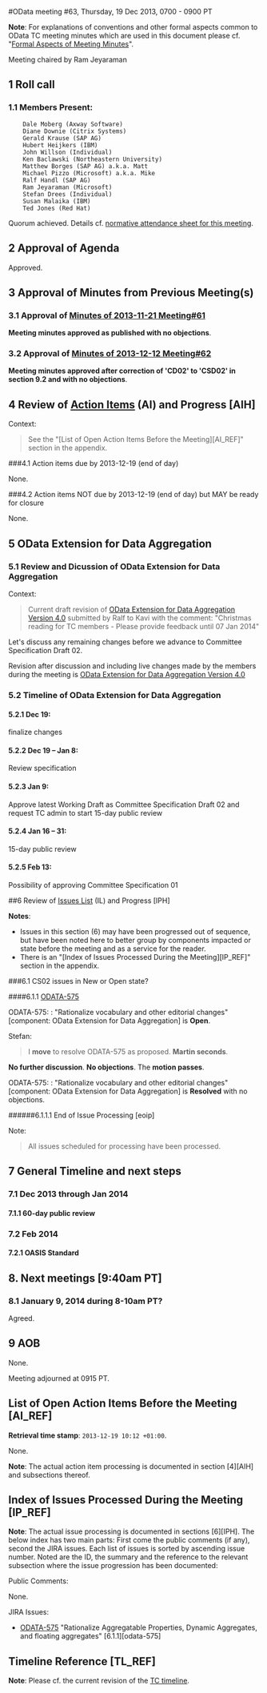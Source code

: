 #OData meeting #63, Thursday,  19 Dec 2013, 0700 - 0900 PT

**Note**: For explanations of conventions and other formal aspects common to OData TC meeting minutes which are used in this document please cf. "[Formal Aspects of Meeting Minutes](https://www.oasis-open.org/committees/download.php/48109/formal-aspects-meeting-minutes-v1.html)".

Meeting chaired by Ram Jeyaraman

## 1 Roll call

### 1.1 Members Present:

        Dale Moberg (Axway Software)
        Diane Downie (Citrix Systems)
        Gerald Krause (SAP AG)
        Hubert Heijkers (IBM)
        John Willson (Individual)
        Ken Baclawski (Northeastern University)
        Matthew Borges (SAP AG) a.k.a. Matt
        Michael Pizzo (Microsoft) a.k.a. Mike
        Ralf Handl (SAP AG)
        Ram Jeyaraman (Microsoft)
        Stefan Drees (Individual)
        Susan Malaika (IBM)
        Ted Jones (Red Hat)

Quorum achieved. Details cf. [normative attendance sheet for this meeting](https://www.oasis-open.org/apps/org/workgroup/odata/event.php?event_id=34228).

## 2 Approval of Agenda

Approved.

## 3 Approval of Minutes from Previous Meeting(s)

### 3.1 Approval of [Minutes of 2013-11-21 Meeting#61](https://www.oasis-open.org/committees/download.php/51810/odata-meeting-61_on-20131121-minutes.html)

**Meeting minutes approved as published with no objections**.

### 3.2 Approval of [Minutes of 2013-12-12 Meeting#62](https://www.oasis-open.org/committees/download.php/51814/odata-meeting-62_on-20131212-minutes.html)

**Meeting minutes approved after correction of 'CD02' to 'CSD02' in section 9.2 and with no objections**.

## 4 Review of [Action Items](https://www.oasis-open.org/apps/org/workgroup/odata/members/action_items.php) (AI) and Progress [AIH]

Context:
> See the "[List of Open Action Items Before the Meeting][AI_REF]" section in the appendix.

###4.1 Action items due by 2013-12-19 (end of day)

None.

###4.2 Action items NOT due by 2013-12-19 (end of day) but MAY be ready for closure

None.

## 5 OData Extension for Data Aggregation

### 5.1 Review and Dicussion of OData Extension for Data Aggregation

Context:
> Current draft revision of [OData Extension for Data Aggregation Version 4.0](https://www.oasis-open.org/committees/download.php/51807/odata-data-aggregation-ext-v4.0-wd02-2013-12-19.docx) submitted by Ralf to Kavi with the comment: "Christmas reading for TC members - Please provide feedback until 07 Jan 2014"

Let's discuss any remaining changes before we advance to Committee Specification Draft 02.

Revision after discussion and including live changes made by the members during the meeting is [OData Extension for Data Aggregation Version 4.0](https://www.oasis-open.org/committees/download.php/51818/odata-data-aggregation-ext-v4.0-wd02-2013-12-19.2.docx)

### 5.2 Timeline of OData Extension for Data Aggregation

#### 5.2.1 Dec 19:

finalize changes

#### 5.2.2 Dec 19 – Jan 8:

Review specification

#### 5.2.3 Jan 9:

Approve latest Working Draft as Committee Specification Draft 02 and request TC admin to start 15-day public review

#### 5.2.4 Jan 16 – 31:

15-day public review

#### 5.2.5 Feb 13:

Possibility of approving Committee Specification 01

##6 Review of [Issues List](https://tools.oasis-open.org/issues/secure/IssueNavigator.jspa?reset=true&mode=hide&pid=10103&sorter/field=issuekey&sorter/order=ASC) (IL) and Progress [IPH]

**Notes**:

* Issues in this section (6) may have been progressed out of sequence, but have been noted here to better group by components impacted or state before the meeting and as a service for the reader.
* There is an "[Index of Issues Processed During the Meeting][IP_REF]" section in the appendix.

###6.1 CS02 issues in New or Open state?

####6.1.1 [ODATA-575](https://tools.oasis-open.org/issues/browse/ODATA-575)

ODATA-575:
: "Rationalize vocabulary and other editorial changes" [component: OData Extension for Data Aggregation] is **Open**.

Stefan:
>I **move** to resolve ODATA-575 as proposed. **Martin seconds**.

**No further discussion**. **No objections**. The **motion passes**.

ODATA-575:
: "Rationalize vocabulary and other editorial changes" [component: OData Extension for Data Aggregation] is **Resolved** with no objections.

######6.1.1.1 End of Issue Processing [eoip]

Note:
>All issues scheduled for processing have been processed.


## 7 General Timeline and next steps

### 7.1 Dec 2013 through Jan 2014

#### 7.1.1 60-day public review

### 7.2 Feb 2014

#### 7.2.1 OASIS Standard

## 8. Next meetings [9:40am PT]

### 8.1 January 9, 2014 during 8-10am PT?

Agreed.

## 9 AOB

None.

Meeting adjourned at 0915 PT.


## List of Open Action Items Before the Meeting [AI_REF]

**Retrieval time stamp**: `2013-12-19 10:12 +01:00`.

None.

**Note**: The actual action item processing is documented in section [4][AIH] and subsections thereof.

## Index of Issues Processed During the Meeting [IP_REF]

**Note**: The actual issue processing is documented in sections [6][IPH]. The below index has two main parts: First come the public comments (if any), second the JIRA issues. Each list of issues is sorted by ascending issue number. Noted are the ID, the summary and the reference to the relevant subsection where the issue progression has been documented:

Public Comments:

None.

JIRA Issues:

* [ODATA-575](https://tools.oasis-open.org/issues/browse/ODATA-575) "Rationalize Aggregatable Properties, Dynamic Aggregates, and floating aggregates" [6.1.1][odata-575]

## Timeline Reference [TL_REF]

**Note**: Please cf. the current revision of the [TC timeline](https://www.oasis-open.org/committees/download.php/50823/TC%20Timeline%206.htm).

